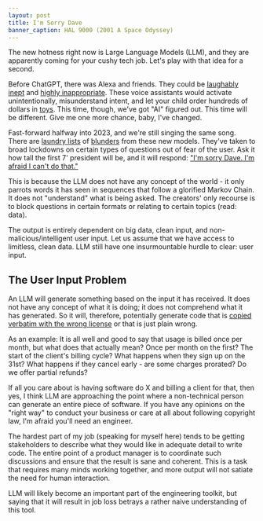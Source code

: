 ```yaml
---
layout: post
title: I'm Sorry Dave
banner_caption: HAL 9000 (2001 A Space Odyssey)
---
```


The new hotness right now is Large Language Models (LLM), and they are apparently coming for your cushy tech job. Let's
play with that idea for a second.

Before ChatGPT, there was Alexa and friends. They could be [laughably inept] and [highly inappropriate].
These voice assistants would activate unintentionally, misunderstand intent, and let your child order hundreds of
dollars in [toys]. This time, though, we've got "AI" figured out. This time will be different. Give me one more chance,
baby, I've changed.

Fast-forward halfway into 2023, and we're still singing the same song. There are [laundry lists] of [blunders]
from these new models. They've taken to broad lockdowns on certain types of questions out of fear of the user. Ask it
how tall the first 7' president will be, and it will respond: ["I'm sorry Dave. I'm afraid I can't do that."][hal joke]

This is because the LLM does not have any concept of the world - it only parrots words it has seen in sequences that
follow a glorified Markov Chain. It does not "understand" what is being asked. The creators' only recourse is to block
questions in certain formats or relating to certain topics (read: data).

The output is entirely dependent on big data, clean input, and non-malicious/intelligent user input. Let us assume that
we have access to limitless, clean data. LLM still have one insurmountable hurdle to clear: user input.

## The User Input Problem

An LLM will generate something based on the input it has received. It does not have any concept of what it is doing; it
does not comprehend what it has generated. So it will, therefore, potentially generate code that is
[copied verbatim with the wrong license] or that is just plain wrong.

As an example: It is all well and good to say that usage is billed once per month, but what does that actually mean?
Once per month on the first? The start of the client's billing cycle? What happens when they sign up on the 31st? What
happens if they cancel early - are some charges prorated? Do we offer partial refunds?

If all you care about is having software do X and billing a client for that, then yes, I think LLM are approaching the
point where a non-technical person can generate an entire piece of software. If you have any opinions on the "right way"
to conduct your business or care at all about following copyright law, I'm afraid you'll need an engineer.

The hardest part of my job (speaking for myself here) tends to be getting stakeholders to describe what they would like
in adequate detail to write code. The entire point of a product manager is to coordinate such discussions and ensure
that the result is sane and coherent. This is a task that requires many minds working together, and more output will not
satiate the need for human interaction.

LLM will likely become an important part of the engineering toolkit, but saying that it will result in job loss betrays
a rather naive understanding of this tool.

[highly inappropriate]: https://youtu.be/r5p0gqCIEa8
[laughably inept]: https://www.tiktok.com/@alyfemia/video/6930363232599182597
[blunders]: https://github.com/giuven95/chatgpt-failures
[laundry lists]: https://medium.com/@aliborji/a-categorical-archive-of-chatgpt-failures-2c888805d3c3
[hal joke]: https://twitter.com/GaryMarcus/status/1607023594957045761/photo/1
[toys]: https://www.insider.com/kids-alexa-buy-700-worth-of-toys-moms-credit-card-2019-12
[copied verbatim with the wrong license]: https://twitter.com/mitsuhiko/status/1410886329924194309
